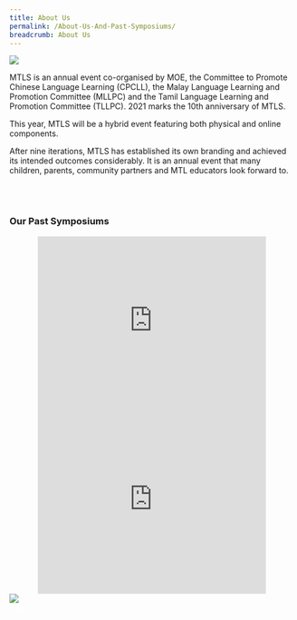 ```yaml
---
title: About Us
permalink: /About-Us-And-Past-Symposiums/
breadcrumb: About Us
---
```


<html>
<body>
<style>
 iframe{
border : 0;
width:80% ;
}
 </style>
<!-- Global site tag (gtag.js) - Google Ads: 726049306 -->
<script async src="https://www.googletagmanager.com/gtag/js?id=AW-726049306"></script>
<script>
  window.dataLayer = window.dataLayer || [];
  function gtag(){dataLayer.push(arguments);}
  gtag('js', new Date());

  gtag('config', 'AW-726049306');
</script>
<div>
<img src="/images/New-Organiser-Banner.PNG">
<p>MTLS is an annual event co-organised by MOE, the Committee to Promote Chinese Language Learning (CPCLL), the Malay Language Learning and Promotion Committee (MLLPC) and the Tamil Language Learning and Promotion Committee (TLLPC). 2021 marks the 10th anniversary of MTLS.</p>
 
 <p>This year, MTLS will be a hybrid event featuring both physical and online components.</p>
 
<p>After nine iterations, MTLS has established its own branding and achieved its intended outcomes considerably. It is an annual event that many children, parents, community partners and MTL educators look forward to.</p><br/><br/>

<h3>Our Past Symposiums</h3>

 <center>
<iframe width="560" height="315" src="https://www.youtube.com/embed/wvuiXKf_bJ4" frameborder="0" allow="accelerometer; autoplay; encrypted-media; gyroscope; picture-in-picture" allowfullscreen></iframe>
 </center>
<center>
<iframe width="560" height="315" src="https://www.youtube.com/embed/RXaW1jeuEj4" frameborder="0" allow="accelerometer; autoplay; encrypted-media; gyroscope; picture-in-picture" allowfullscreen></iframe>
 </center>
<img src="/images/New-Supporter- Banner.PNG">
</div>

<div class="btntop"><a href="#top" style="text-decoration:none;"><span style="color:white"><b>Top</b></span></a></div>
